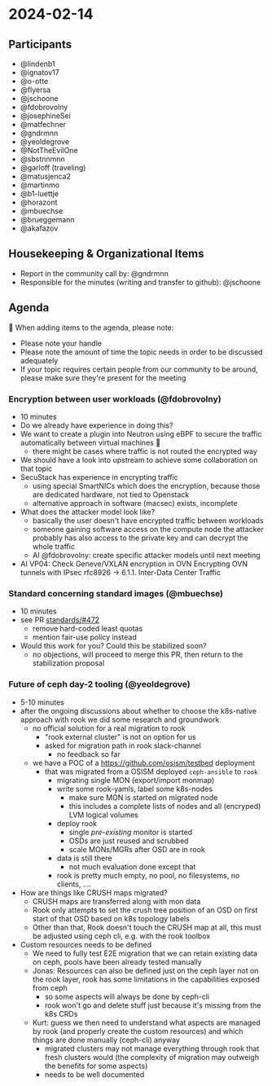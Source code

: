 # 2024-02-14

## Participants

- @lindenb1
- @ignatov17
- @o-otte
- @flyersa
- @jschoone
- @fdobrovolny
- @josephineSei
- @matfechner
- @gndrmnn
- @yeoldegrove
- @NotTheEvilOne
- @sbstnnmnn
- @garloff (traveling)
- @matusjenca2
- @martinmo
- @b1-luettje
- @horazont
- @mbuechse
- @brueggemann
- @akafazov

## Housekeeping & Organizational Items

- Report in the community call by: @gndrmnn
- Responsible for the minutes (writing and transfer to github): @jschoone


## Agenda

:rotating_light: When adding items to the agenda, please note:

- Please note your handle
- Please note the amount of time the topic needs in order to be discussed adequately
- If your topic requires certain people from our community to be around, please make sure they're present for the meeting

### Encryption between user workloads (@fdobrovolny)

- 10 minutes
- Do we already have experience in doing this?
- We want to create a plugin into Neutron using eBPF to secure the traffic automatically between virtual machines :bee: 
    - there might be cases where traffic is not routed the encrypted way
- We should have a look into upstream to achieve some collaboration on that topic
- SecuStack has experience in encrypting traffic
    - using special SmartNICs which does the encryption, because those are dedicated hardware, not tied to Openstack
    - alternative approach in software (macsec) exists, incomplete
- What does the attacker model look like?
    - basically the user doesn't have encrypted traffic between workloads
    - someone gaining software access on the compute node the attacker probably has also access to the private key and can decrypt the whole traffic
    - AI @fdobrovolny: create specific attacker models until next meeting
- AI VP04: Check Geneve/VXLAN encryption in OVN
           Encrypting OVN tunnels with IPsec 
           rfc8926 ->  6.1.1. Inter-Data Center Traffic 

### Standard concerning standard images (@mbuechse)

- 10 minutes
- see PR [standards/#472](https://github.com/SovereignCloudStack/standards/pull/472)
    - remove hard-coded least quotas
    - mention fair-use policy instead
- Would this work for you? Could this be stabilized soon?
    - no objections, will proceed to merge this PR, then return to the stabilization proposal

### Future of ceph day-2 tooling (@yeoldegrove)

- 5-10 minutes
- after the ongoing discussions about whether to choose the k8s-native approach with rook we did some research and groundwork
  - no official solution for a real migration to rook
    - "rook external cluster" is not on option for us
    - asked for migration path in rook slack-channel
      - no feedback so far
  - we have a POC of a https://github.com/osism/testbed deployment
    - that was migrated from a OSISM deployed `ceph-ansible` to `rook`
      - migrating single MON (export/import monmap)
      - write some rook-yamls, label some k8s-nodes
        - make sure MON is started on migrated node
        - this includes a complete lists of nodes and all (encryped) LVM logical volumes
      - deploy rook
        - single *pre-existing* monitor is started
        - OSDs are just reused and scrubbed
        - scale MONs/MGRs after OSD are in rook
      - data is still there
        - not much evaluation done except that
      - rook is pretty much empty, no pool, no filesystems, no clients, ....
- How are things like CRUSH maps migrated?
    - CRUSH maps are transferred along with mon data
    - Rook only attempts to set the crush tree position of an OSD on first start of that OSD based on k8s topology labels
    - Other than that, Rook doesn't touch the CRUSH map at all, this must be adjusted using ceph cli, e.g. with the rook toolbox
- Custom resources needs to be defined
    - We need to fully test E2E migration that we can retain existing data on ceph, pools have been already tested manually
    - Jonas: Resources can also be defined just on the ceph layer not on the rook layer, rook has some limitations in the capabilities exposed from ceph
        - so some aspects will always be done by ceph-cli
        - rook won't go and delete stuff just because it's missing from the k8s CRDs
    - Kurt: guess we then need to understand what aspects are managed by rook (and properly create the custom resources) and which things are done manually (ceph-cli) anyway
        - migrated clusters may not manage everything through rook that fresh clusters would (the complexity of migration may outweigh the benefits for some aspects)
        - needs to be well documented
